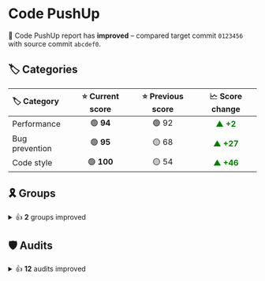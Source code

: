 # Code PushUp

🙌 Code PushUp report has **improved** – compared target commit `0123456` with source commit `abcdef0`.

## 🏷️ Categories

|🏷️ Category|⭐ Current score|⭐ Previous score|🗠 Score change|
|:--|:--:|:--:|:--:|
|Performance|🟢 **94**|🟢 92|<span style="color: green">▲ **+2**</span>|
|Bug prevention|🟢 **95**|🟡 68|<span style="color: green">▲ **+27**</span>|
|Code style|🟢 **100**|🟡 54|<span style="color: green">▲ **+46**</span>|

## 🎗️ Groups

<details>
<summary>👍 <strong>2</strong> groups improved</summary>

|🔌 Plugin|🎗️ Group|⭐ Current score|⭐ Previous score|🗠 Score change|
|:--|:--|:--:|:--:|:--:|
|ESLint|Maximum lines limitation|🟢 **100**|🟡 50|<span style="color: green">▲ **+50**</span>|
|Lighthouse|Performance|🟢 **94**|🟢 92|<span style="color: green">▲ **+2**</span>|

</details>


## 🛡️ Audits

<details>
<summary>👍 <strong>12</strong> audits improved</summary>

|🔌 Plugin|🛡️ Audit|📏 Current value|📏 Previous value|🗠 Value change|
|:--|:--|:--:|:--:|:--:|
|ESLint|Disallow unused variables|🟩 **passed**|🟥 1 warning|<span style="color: green">▼ **-100%**</span>|
|ESLint|Require braces around arrow function bodies|🟩 **passed**|🟥 1 warning|<span style="color: green">▼ **-100%**</span>|
|ESLint|Require the use of `===` and `!==`|🟩 **passed**|🟥 1 warning|<span style="color: green">▼ **-100%**</span>|
|ESLint|Enforce a maximum number of lines of code in a function|🟩 **passed**|🟥 1 warning|<span style="color: green">▼ **-100%**</span>|
|ESLint|Disallow variable declarations from shadowing variables declared in the outer scope|🟩 **passed**|🟥 3 warnings|<span style="color: green">▼ **-100%**</span>|
|ESLint|Require or disallow method and property shorthand syntax for object literals|🟩 **passed**|🟥 3 warnings|<span style="color: green">▼ **-100%**</span>|
|ESLint|Require `const` declarations for variables that are never reassigned after declared|🟩 **passed**|🟥 1 warning|<span style="color: green">▼ **-100%**</span>|
|ESLint|Disallow missing `key` props in iterators/collection literals|🟩 **passed**|🟥 1 warning|<span style="color: green">▼ **-100%**</span>|
|ESLint|verifies the list of dependencies for Hooks like useEffect and similar|🟩 **passed**|🟥 2 warnings|<span style="color: green">▼ **-100%**</span>|
|Lighthouse|First Contentful Paint|🟨 **1.1 s**|🟨 1.2 s|<span style="color: green">▼ **-4%**</span>|
|Lighthouse|Largest Contentful Paint|🟨 **1.4 s**|🟨 1.5 s|<span style="color: green">▼ **-8%**</span>|
|Lighthouse|Speed Index|🟩 **1.1 s**|🟩 1.2 s|<span style="color: green">▼ **-4%**</span>|

40 other audits are unchanged.

</details>
